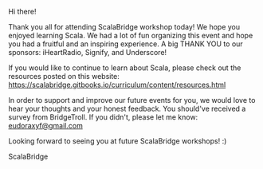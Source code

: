Hi there!

Thank you all for attending ScalaBridge workshop today! We hope you enjoyed learning Scala. We had a lot of fun organizing this event and hope you had a fruitful and an inspiring experience. A big THANK YOU to our sponsors: iHeartRadio, Signify, and Underscore!

If you would like to continue to learn about Scala, please check out the resources posted on this website: https://scalabridge.gitbooks.io/curriculum/content/resources.html

In order to support and improve our future events for you, we would love to hear your thoughts and your honest feedback. You should've received a survey from BridgeTroll. If you didn't, please let me know: eudoraxyf@gmail.com

Looking forward to seeing you at future ScalaBridge workshops! :)

ScalaBridge

